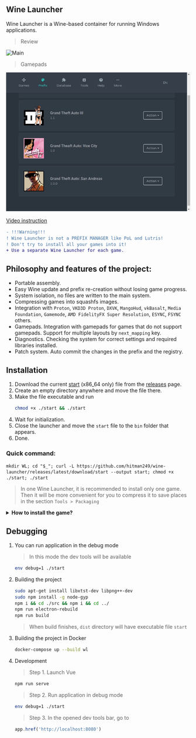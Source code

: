 ## Wine Launcher
Wine Launcher is a Wine-based container for running Windows applications. 

> Review  
  
![Main](preview.gif)

> Gamepads  

![Gamepads](gamepads.gif)

[Video instruction](https://www.youtube.com/watch?v=GRlebaAVWn8)  


```diff
- !!!Warning!!!
! Wine Launcher is not a PREFIX MANAGER like PoL and Lutris!
! Don't try to install all your games into it!
+ Use a separate Wine Launcher for each game.
```

## Philosophy and features of the project:
- Portable assembly.  
- Easy Wine update and prefix re-creation without losing game progress.   
- System isolation, no files are written to the main system.  
- Compressing games into squashfs images.  
- Integration with `Proton`, `VKD3D Proton`, `DXVK`, `MangoHud`, `vkBasalt`, `Media Foundation`, `Gamemode`, 
`AMD FidelityFX Super Resolution`, `ESYNC`, `FSYNC` others.
- Gamepads. Integration with gamepads for games that do not support gamepads. Support for multiple layouts by `next_mapping` key.  
- Diagnostics. Checking the system for correct settings and required libraries installed.  
- Patch system. Auto commit the changes in the prefix and the registry.  


## Installation

1. Download the current [start](https://github.com/hitman249/wine-launcher/releases/latest/download/start) (x86_64 only) file from the [releases](https://github.com/hitman249/wine-launcher/releases) page.
2. Create an empty directory anywhere and move the file there.
3. Make the file executable and run
   ```bash
   chmod +x ./start && ./start
   ```
4. Wait for initialization.
5. Close the launcher and move the `start` file to the `bin` folder that appears.
6. Done.

### Quick command:  
```shell script
mkdir WL; cd "$_"; curl -L https://github.com/hitman249/wine-launcher/releases/latest/download/start --output start; chmod +x ./start; ./start
```

> In one Wine Launcher, it is recommended to install only one game. 
Then it will be more convenient for you to compress it to save
> places in the section `Tools > Packaging`

<details>
<summary><b>How to install the game?</b></summary>
<br>

1. Before installing the game, you need to create a new patch.
2. Give the patch a meaningful name as this word will be called the folder in which the patch is stored.
3. After installing the game, do not forget to save the patch. This will come in handy for you to upgrade **Wine** in the future to recreate the prefix.
4. If you need to install something else, repeat steps 1-3.

> The game must **be sure** installed in the `C:\Games` folder! If another folder is required, it must be reassigned to
> prefix settings, and then recreate it.

<br>
</details>


## Debugging

1. You can run application in the debug mode
    > In this mode the dev tools will be available

   ```bash
   env debug=1 ./start
   ``` 

2. Building the project

   ```bash 
   sudo apt-get install libxtst-dev libpng++-dev
   sudo npm install -g node-gyp
   npm i && cd ./src && npm i && cd ../
   npm run electron-rebuild
   npm run build
   ```  
   > When build finishes, `dist` directory will have executable file `start`

3. Building the project in Docker
   ```bash
   docker-compose up --build wl
   ```

5. Development

   > Step 1. Launch Vue

   ```bash
   npm run serve
   ```  

   > Step 2. Run application in debug mode

   ```bash
   env debug=1 ./start
   ```

   > Step 3. In the opened dev tools bar, go to

   ```js
   app.href('http://localhost:8080')
   ```
